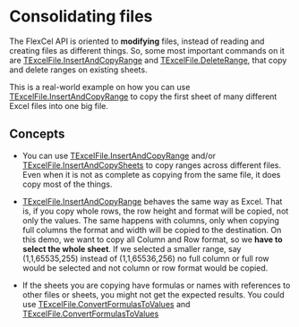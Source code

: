 # Consolidating files

The FlexCel API is oriented to **modifying**
files, instead of reading and creating files as different things. So,
some most important commands on it are [TExcelFile.InsertAndCopyRange](https://download.tmssoftware.com/flexcel/doc/vcl/api/FlexCel.Core/TExcelFile/InsertAndCopyRange.html) and
 [TExcelFile.DeleteRange](https://download.tmssoftware.com/flexcel/doc/vcl/api/FlexCel.Core/TExcelFile/DeleteRange.html), that copy and delete ranges on existing sheets.

This is a real-world example on how you can use [TExcelFile.InsertAndCopyRange](https://download.tmssoftware.com/flexcel/doc/vcl/api/FlexCel.Core/TExcelFile/InsertAndCopyRange.html) to
copy the first sheet of many different Excel files into one big file.

## Concepts

- You can use [TExcelFile.InsertAndCopyRange](https://download.tmssoftware.com/flexcel/doc/vcl/api/FlexCel.Core/TExcelFile/InsertAndCopyRange.html) and/or [TExcelFile.InsertAndCopySheets](https://download.tmssoftware.com/flexcel/doc/vcl/api/FlexCel.Core/TExcelFile/InsertAndCopySheets.html) to copy ranges
  across different files. Even when it is not as complete as copying
  from the same file, it does copy most of the things.

- [TExcelFile.InsertAndCopyRange](https://download.tmssoftware.com/flexcel/doc/vcl/api/FlexCel.Core/TExcelFile/InsertAndCopyRange.html) behaves the same way as Excel. That is, if you
  copy whole rows, the row height and format will be copied, not
  only the values. The same happens with columns, only when copying
  full columns the format and width will be copied to the
  destination. On this demo, we want to copy all Column and Row
  format, so we **have to select the whole sheet**. If we selected a
  smaller range, say (1,1,65535,255) instead of (1,1,65536,256) no
  full column or full row would be selected and not column or row
  format would be copied.

- If the sheets you are copying have formulas or names with references to other files or sheets, you might not get the expected results. You could use [TExcelFile.ConvertFormulasToValues](https://download.tmssoftware.com/flexcel/doc/vcl/api/FlexCel.Core/TExcelFile/ConvertFormulasToValues.html) and [TExcelFile.ConvertFormulasToValues](https://download.tmssoftware.com/flexcel/doc/vcl/api/FlexCel.Core/TExcelFile/ConvertFormulasToValues.html)

